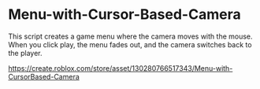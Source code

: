 # Menu-with-Cursor-Based-Camera
 This script creates a game menu where the camera moves with the mouse. When you click play, the menu fades out, and the camera switches back to the player. <br>

https://create.roblox.com/store/asset/130280766517343/Menu-with-CursorBased-Camera
